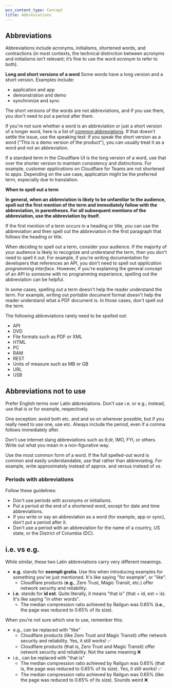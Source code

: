 ```yaml
---
pcx_content_type: Concept
title: Abbreviations
---
```


## Abbreviations

Abbreviations include acronyms, initialisms, shortened words, and contractions (in most contexts, the technical distinction between acronyms and initialisms isn’t relevant; it’s fine to use the word *acronym* to refer to both).

**Long and short versions of a word**
Some words have a long version and a short version. Examples include:

+ application and app
+ demonstration and demo
+ synchronize and sync

The short versions of the words are not abbreviations, and if you use them, you don't need to put a period after them.

If you're not sure whether a word is an abbreviation or just a short version of a longer word, here is a list of [common abbreviations](https://abbreviations.yourdictionary.com/articles/list-of-commonly-used-abbreviations.html). If that doesn't settle the issue, use the speaking test: if you speak the short version as a word ("This is a demo version of the product"), you can usually treat it as a word and not an abbreviation.

If a standard term in the Cloudflare UI is the long version of a word, use that over the shorter version to maintain consistency and distinctions. For example, customer *applications* on Cloudflare for Teams are not shortened to *apps*. Depending on the use case, application might be the preferred term, especially due to translation.

**When to spell out a term**

**In general, when an abbreviation is likely to be unfamiliar to the audience, spell out the first mention of the term and immediately follow with the abbreviation, in parentheses. For all subsequent mentions of the abbreviation, use the abbreviation by itself.**

If the first mention of a term occurs in a heading or title, you can use the abbreviation and then spell out the abbreviation in the first paragraph that follows the heading or title.

When deciding to spell out a term, consider your audience. If the majority of your audience is likely to recognize and understand the term, then you don't need to spell it out. For example, if you're writing documentation for developers that references an API, you don't need to spell out *application programming interface*. However, if you're explaining the general concept of an API to someone with no programming experience, spelling out the abbreviation can be helpful.

In some cases, spelling out a term doesn't help the reader understand the term. For example, writing out *portable document* format doesn't help the reader understand what a PDF document is. In those cases, don't spell out the term.

The following abbreviations rarely need to be spelled out:

+ API
+ DVD
+ File formats such as PDF or XML
+ HTML
+ PC
+ RAM
+ REST
+ Units of measure such as MB or GB
+ URL
+ USB

## Abbreviations not to use 

Prefer English terms over Latin abbreviations. Don't use i.e. or e.g.; instead, use that is or for example, respectively.

One exception: avoid both etc. and and so on wherever possible, but if you really need to use one, use etc. Always include the period, even if a comma follows immediately after.

Don't use internet slang abbreviations such as tl;dr, IMO, FYI, or others. Write out what you mean in a non-figurative way.

Use the most common form of a word. If the full spelled-out word is common and easily understandable, use that rather than abbreviating. For example, write approximately instead of approx. and versus instead of vs.

### Periods with abbreviations

Follow these guidelines:

+ Don't use periods with acronyms or initialisms.
+ Put a period at the end of a shortened word, except for date and time abbreviations.
+ If you write or say an abbreviation as a word (for example, app or sync), don't put a period after it.
+ Don't use a period with an abbreviation for the name of a country, US state, or the District of Columbia (DC).

## i.e. vs e.g.
While similar, these two Latin abbreviations carry very different meanings. 

+ **e.g.** stands for **exempli gratia**.
    Use this when introducing examples for something you've just mentioned. It's like saying "for example", or "like".
    + Cloudflare products (**e.g.**, Zero Trust, Magic Transit, etc.) offer network security and reliability.
+ **i.e.** stands for **id est**.
    Quite literally, it means "that is" (that = id, est = is). It's like saying "in other words".
    + The median compression ratio achieved by Railgun was 0.65% (**i.e.**, the page was reduced to 0.65% of its size).

When you're not sure which one to use, remember this:

+ e.g., can be replaced with "like"
    + Cloudflare products (like Zero Trust and Magic Transit) offer network security and reliability.
    Yes, it still works! ✅
    + Cloudflare products (that is, Zero Trust and Magic Transit) offer network security and reliability.
    Not the same meaning ❌
+ i.e., can be replaced with "that is"
    + The median compression ratio achieved by Railgun was 0.65% (that is, the page was reduced to 0.65% of its size).
    Yes, it still works! ✅
    + The median compression ratio achieved by Railgun was 0.65% (like the page was reduced to 0.65% of its size).
    Sounds weird ❌
